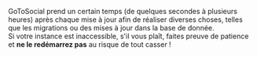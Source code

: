 GoToSocial prend un certain temps (de quelques secondes à plusieurs heures) après chaque mise à jour afin de réaliser diverses choses, telles que les migrations ou des mises à jour dans la base de donnée.  
Si votre instance est inaccessible, s'il vous plaît, faites preuve de patience et **ne le redémarrez pas** au risque de tout casser !
